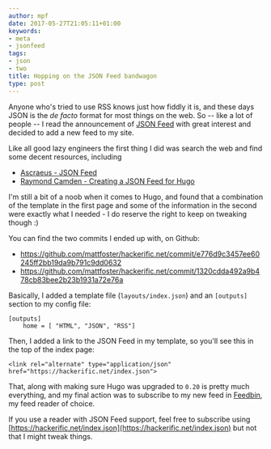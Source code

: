 ```yaml
---
author: mpf
date: 2017-05-27T21:05:11+01:00
keywords:
- meta
- jsonfeed
tags:
- json
- two
title: Hopping on the JSON Feed bandwagon
type: post
---
```


Anyone who's tried to use RSS knows just how fiddly it is, and these days JSON is the _de facto_ format 
for most things on the web.
So -- like a lot of people -- I read the announcement of
[JSON Feed](https://jsonfeed.org/) with great interest and decided to add a
new feed to my site.

Like all good lazy engineers the first thing I did was search the web and find some decent resources, including

* [Ascraeus - JSON Feed](https://ascraeus.org/jsonfeedarticle/)
* [Raymond Camden - Creating a JSON Feed for Hugo](https://www.raymondcamden.com/2017/05/18/creating-a-json-feed-for-hugo/)

I'm still a bit of a noob when it comes to Hugo, and found that a combination
of the template in the first page and some of the information in the second
were exactly what I needed - I do reserve the right to keep on tweaking though :)

You can find the two commits I ended up with, on Github:

* https://github.com/mattfoster/hackerific.net/commit/e776d9c3457ee60245ff2bb19da9b791c9dd0632
* https://github.com/mattfoster/hackerific.net/commit/1320cdda492a9b478cb83bee2b23b1931a72e76a

Basically, I added a template file (`layouts/index.json`) and an `[outputs]` section to my config file:

```
[outputs]
    home = [ "HTML", "JSON", "RSS"]
 ```

Then, I added a link to the JSON Feed in my template, so you'll see this in the top of the index page:

```
<link rel="alternate" type="application/json" href="https://hackerific.net/index.json">
```

That, along with making sure Hugo was upgraded to `0.20` is pretty much
everything, and my final action was to subscribe to my new feed in
[Feedbin](https://feedbin.com/), my feed reader of choice.

If you use a reader with JSON Feed support, feel free to subscribe using
[https://hackerific.net/index.json](https://hackerific.net/index.json) but not
that I might tweak things.

